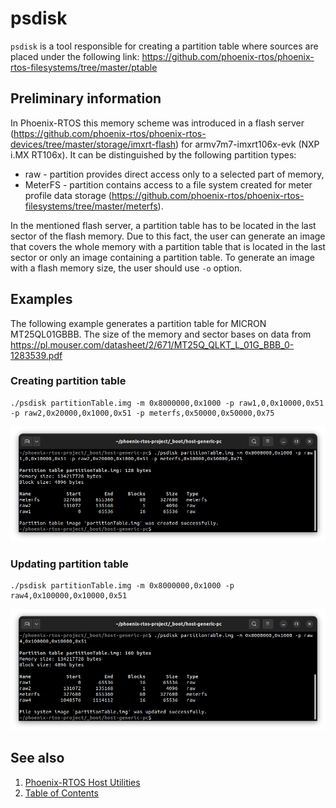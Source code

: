 # psdisk

`psdisk` is a tool responsible for creating a partition table where sources are placed under the following link:
https://github.com/phoenix-rtos/phoenix-rtos-filesystems/tree/master/ptable


## Preliminary information
In Phoenix-RTOS this memory scheme was introduced in a flash server (https://github.com/phoenix-rtos/phoenix-rtos-devices/tree/master/storage/imxrt-flash) for armv7m7-imxrt106x-evk (NXP i.MX RT106x). It can be distinguished by the following partition types:
- raw - partition provides direct access only to a selected part of memory,
- MeterFS - partition contains access to a file system created for meter profile data storage (https://github.com/phoenix-rtos/phoenix-rtos-filesystems/tree/master/meterfs).

In the mentioned flash server, a partition table has to be located in the last sector of the flash memory. Due to this fact, the user can generate an image that covers the whole memory with a partition table that is located in the last sector or only an image containing a partition table. 
To generate an image with a flash memory size, the user should use `-o` option.

## Examples

The following example generates a partition table for MICRON MT25QL01GBBB. The size of the memory and sector bases on data from https://pl.mouser.com/datasheet/2/671/MT25Q_QLKT_L_01G_BBB_0-1283539.pdf

### Creating partition table

```
./psdisk partitionTable.img -m 0x8000000,0x1000 -p raw1,0,0x10000,0x51 -p raw2,0x20000,0x1000,0x51 -p meterfs,0x50000,0x50000,0x75
```

<img src="_images/psdisk_ex1.png" width="1000px">

### Updating partition table

```
./psdisk partitionTable.img -m 0x8000000,0x1000 -p raw4,0x100000,0x10000,0x51
```

<img src="_images/psdisk_ex2.png" width="1000px">

## See also

1. [Phoenix-RTOS Host Utilities](README.md)
2. [Table of Contents](../README.md)
